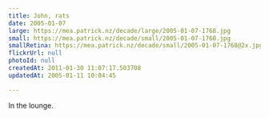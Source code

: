 ```yaml
---
title: John, rats
date: 2005-01-07
large: https://mea.patrick.nz/decade/large/2005-01-07-1768.jpg
small: https://mea.patrick.nz/decade/small/2005-01-07-1768.jpg
smallRetina: https://mea.patrick.nz/decade/small/2005-01-07-1768@2x.jpg
flickrUrl: null
photoId: null
createdAt: 2011-01-30 11:07:17.503708
updatedAt: 2005-01-11 10:04:45

---
```

In the lounge.

